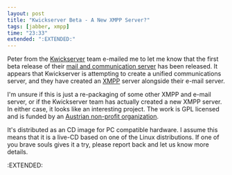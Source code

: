 ```yaml
---
layout: post
title: "Kwickserver Beta - A New XMPP Server?"
tags: [jabber, xmpp]
time: "23:33"
extended: ":EXTENDED:"
---
```


Peter from the [Kwickserver](http://www.kwickserver.info) team e-mailed me to let me know that the first beta release of their [mail and communication server](http://www.kwickserver.info/mwiki/index.php/Mail_General) has been released.  It appears that Kwickserver is attempting to create a unified communications server, and they have created an [XMPP](http://www.xmpp.org) server alongside their e-mail server.

I'm unsure if this is just a re-packaging of some other XMPP and e-mail server, or if the Kwickserver team has actually created a new XMPP server.  In either case, it looks like an interesting project.  The work is GPL licensed and is funded by an [Austrian non-profit organization](http://www.nic.at/uebernic/firmendaten_impressum/internet_privatstiftung_austria).

It's distributed as an CD image for PC compatible hardware.  I assume this means that it is a live-CD based on one of the Linux distributions.  If one of you brave souls gives it a try, please report back and let us know more details.

:EXTENDED:


